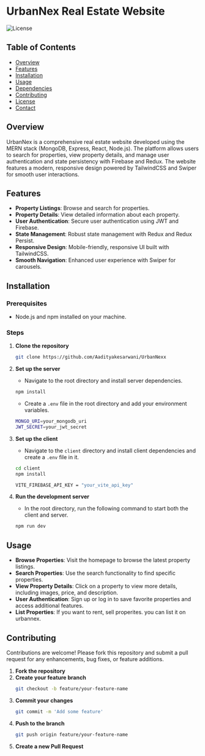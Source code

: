 # UrbanNex Real Estate Website

![License](https://img.shields.io/badge/license-ISC-blue.svg)

## Table of Contents

- [Overview](#overview)
- [Features](#features)
- [Installation](#installation)
- [Usage](#usage)
- [Dependencies](#dependencies)
- [Contributing](#contributing)
- [License](#license)
- [Contact](#contact)

## Overview

UrbanNex is a comprehensive real estate website developed using the MERN stack (MongoDB, Express, React, Node.js). The platform allows users to search for properties, view property details, and manage user authentication and state persistency with Firebase and Redux. The website features a modern, responsive design powered by TailwindCSS and Swiper for smooth user interactions.

## Features

- **Property Listings**: Browse and search for properties.
- **Property Details**: View detailed information about each property.
- **User Authentication**: Secure user authentication using JWT and Firebase.
- **State Management**: Robust state management with Redux and Redux Persist.
- **Responsive Design**: Mobile-friendly, responsive UI built with TailwindCSS.
- **Smooth Navigation**: Enhanced user experience with Swiper for carousels.

## Installation

### Prerequisites

- Node.js and npm installed on your machine.

### Steps

1. **Clone the repository**
    ```bash
    git clone https://github.com/Aadityakesarwani/UrbanNexx
    ```

2. **Set up the server**
    - Navigate to the root directory and install server dependencies.
    ```bash
    npm install
    ```

    - Create a `.env` file in the root directory and add your environment variables.
    ```bash
    MONGO_URI=your_mongodb_uri
    JWT_SECRET=your_jwt_secret
    ```

3. **Set up the client**
    - Navigate to the `client` directory and install client dependencies and create a `.env` file in it.
    ```bash
    cd client
    npm install
    
    VITE_FIREBASE_API_KEY = "your_vite_api_key"
    ```

4. **Run the development server**
    - In the root directory, run the following command to start both the client and server.
    ```bash
    npm run dev
    ```

## Usage

- **Browse Properties**: Visit the homepage to browse the latest property listings.
- **Search Properties**: Use the search functionality to find specific properties.
- **View Property Details**: Click on a property to view more details, including images, price, and description.
- **User Authentication**: Sign up or log in to save favorite properties and access additional features.
- **List Properties**: If you want to rent, sell properites. you can list it on urbannex.


## Contributing

Contributions are welcome! Please fork this repository and submit a pull request for any enhancements, bug fixes, or feature additions.

1. **Fork the repository**
2. **Create your feature branch**
    ```bash
    git checkout -b feature/your-feature-name
    ```
3. **Commit your changes**
    ```bash
    git commit -m 'Add some feature'
    ```
4. **Push to the branch**
    ```bash
    git push origin feature/your-feature-name
    ```
5. **Create a new Pull Request**


